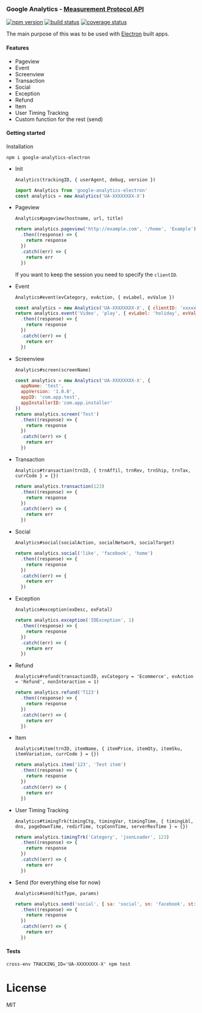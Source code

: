 ### Google Analytics - [Measurement Protocol API](https://developers.google.com/analytics/devguides/collection/protocol/v1/)

[![npm version][npm-image]][npm-url]
[![build status][travis-image]][travis-url]
[![coverage status][codecov-image]][codecov-url]


The main purpose of this was to be used with [Electron](http://electron.atom.io/) built apps.

#### Features
* Pageview
* Event
* Screenview
* Transaction
* Social
* Exception
* Refund
* Item
* User Timing Tracking
* Custom function for the rest (send)

#### Getting started
Installation
```
npm i google-analytics-electron
```

* Init

    `Analytics(trackingID, { userAgent, debug, version })`
    ```javascript
    import Analytics from 'google-analytics-electron'
    const analytics = new Analytics('UA-XXXXXXXX-X')
    ```

* Pageview

  `Analytics#pageview(hostname, url, title)`
  ```javascript
  return analytics.pageview('http://example.com', '/home', 'Example')
    .then((response) => {
      return response
    })
    .catch((err) => {
      return err
    })
  ```
  If you want to keep the session you need to specify the `clientID`.

* Event

  `Analytics#event(evCategory, evAction, { evLabel, evValue })`
  ```javascript
  const analytics = new Analytics('UA-XXXXXXXX-X', { clientID: 'xxxxxxxx-xxxx-xxxx-xxxx-xxxxxxxxxxxx' })
  return analytics.event('Video', 'play', { evLabel: 'holiday', evValue: 300})
    .then((response) => {
      return response
    })
    .catch((err) => {
      return err
    })
  ```

* Screenview

  `Analytics#screen(screenName)`
  ```javascript
  const analytics = new Analytics('UA-XXXXXXXX-X', { 
    appName: 'test', 
    appVersion: '1.0.0', 
    appID: 'com.app.test', 
    appInstallerID:'com.app.installer'
  })
  return analytics.screen('Test')
    .then((response) => {
      return response
    })
    .catch((err) => {
      return err
    })
  ```

* Transaction

  `Analytics#transaction(trnID, { trnAffil, trnRev, trnShip, trnTax, currCode } = {})`
  ```javascript
  return analytics.transaction(123)
    .then((response) => {
      return response
    })
    .catch((err) => {
      return err
    })
  ```

* Social

  `Analytics#social(socialAction, socialNetwork, socialTarget)`
  ```javascript
  return analytics.social('like', 'facebook', 'home')
    .then((response) => {
      return response
    })
    .catch((err) => {
      return err
    })
  ```

* Exception

  `Analytics#exception(exDesc, exFatal)`
  ```javascript
  return analytics.exception('IOException', 1)
    .then((response) => {
      return response
    })
    .catch((err) => {
      return err
    })
  ```

* Refund

  `Analytics#refund(transactionID, evCategory = 'Ecommerce', evAction = 'Refund', nonInteraction = 1)`
  ```javascript
  return analytics.refund('T123')
    .then((response) => {
      return response
    })
    .catch((err) => {
      return err
    })
  ```

* Item

  `Analytics#item(trnID, itemName, { itemPrice, itemQty, itemSku, itemVariation, currCode } = {})`
  ```javascript
  return analytics.item('123', 'Test item')
    .then((response) => {
      return response
    })
    .catch((err) => {
      return err
    })
  ```

* User Timing Tracking

  `Analytics#timingTrk(timingCtg, timingVar, timingTime, { timingLbl, dns, pageDownTime, redirTime, tcpConnTime, serverResTime } = {})`
  ```javascript
  return analytics.timingTrk('Category', 'jsonLoader', 123)
    .then((response) => {
      return response
    })
    .catch((err) => {
      return err
    })
  ```

* Send (for everything else for now)

  `Analytics#send(hitType, params)`
  ```javascript
  return analytics.send('social', { sa: 'social', sn: 'facebook', st: 'home' })
    .then((response) => {
      return response
    })
    .catch((err) => {
      return err
    })
  ```

#### Tests
```
cross-env TRACKING_ID='UA-XXXXXXXX-X' npm test
```

# License

MIT

[npm-image]: https://img.shields.io/npm/v/google-analytics-electron.svg?style=flat-square
[npm-url]: https://www.npmjs.com/package/google-analytics-electron
[travis-image]: https://img.shields.io/travis/arantes555/electron-google-analytics.svg?style=flat-square
[travis-url]: https://travis-ci.org/arantes555/electron-google-analytics
[codecov-image]: https://img.shields.io/codecov/c/github/arantes555/electron-google-analytics.svg?style=flat-square
[codecov-url]: https://codecov.io/gh/arantes555/electron-google-analytics
